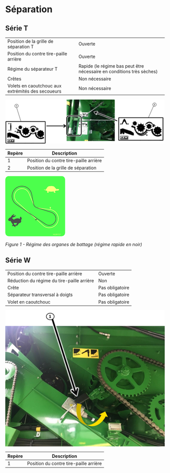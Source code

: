 # Séparation

## Série T

|                                                   |                                                                       |
|---------------------------------------------------|-----------------------------------------------------------------------|
| Position de la grille de séparation T             | Ouverte                                                               |
| Position du contre tire-paille arrière            | Ouverte                                                               |
| Régime du séparateur T                            | Rapide (le régime bas peut être nécessaire en conditions très sèches) |
| Crêtes                                            | Non nécessaire                                                        |
| Volets en caoutchouc aux extrémités des secoueurs | Non nécessaire                                                        |

![images/Image23.png](images/Image23.png)

| Repère                   | Description                            |
|--------------------------|----------------------------------------|
| 1                        | Position du contre tire-paille arrière |
| 2                        | Position de la grille de séparation    |

![régime des organes de battage](images/Image21.png)

*Figure 1 - Régime des organes de battage (régime rapide en noir)*

## Série W

|                                                   |                 |
|---------------------------------------------------|-----------------|
| Position du contre tire-paille arrière            | Ouverte         |
| Réduction du régime du tire-paille arrière        | Non             |
| Crête                                             | Pas obligatoire |
| Séparateur transversal à doigts                   | Pas obligatoire |
| Volet en caoutchouc                               | Pas obligatoire |

![position du contre tire-paille arrière](images/Image24.png)

| Repère                   | Description                            |
|--------------------------|----------------------------------------|
| 1                        | Position du contre tire-paille arrière |



